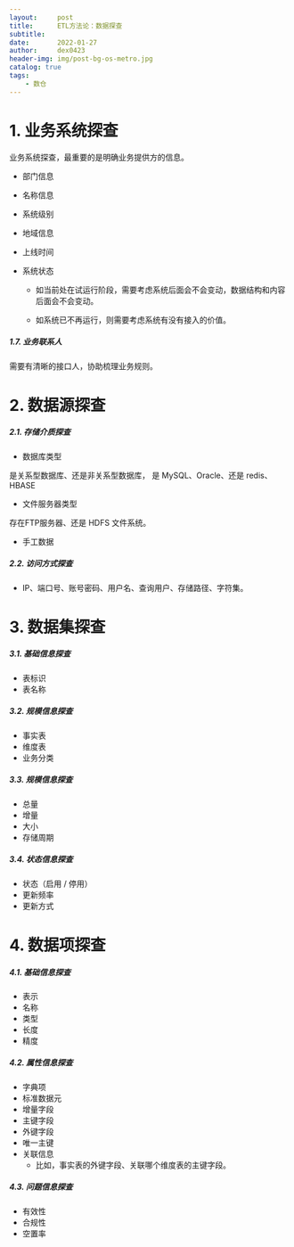 ```yaml
---
layout:     post
title:      ETL方法论：数据探查
subtitle:   
date:       2022-01-27
author:     dex0423
header-img: img/post-bg-os-metro.jpg
catalog: true
tags:
    - 数仓
---
```


# 1. 业务系统探查

业务系统探查，最重要的是明确业务提供方的信息。

- 部门信息

- 名称信息

- 系统级别

- 地域信息

- 上线时间

- 系统状态

  - 如当前处在试运行阶段，需要考虑系统后面会不会变动，数据结构和内容后面会不会变动。

  - 如系统已不再运行，则需要考虑系统有没有接入的价值。

##### 1.7. 业务联系人

需要有清晰的接口人，协助梳理业务规则。

# 2. 数据源探查

##### 2.1. 存储介质探查

- 数据库类型

是关系型数据库、还是非关系型数据库， 是 MySQL、Oracle、还是 redis、HBASE

- 文件服务器类型

存在FTP服务器、还是 HDFS 文件系统。

- 手工数据

##### 2.2. 访问方式探查

- IP、端口号、账号密码、用户名、查询用户、存储路径、字符集。


# 3. 数据集探查

##### 3.1. 基础信息探查

- 表标识
- 表名称

##### 3.2. 规模信息探查

- 事实表
- 维度表
- 业务分类

##### 3.3. 规模信息探查

- 总量
- 增量
- 大小
- 存储周期

##### 3.4. 状态信息探查

- 状态（启用 / 停用）
- 更新频率
- 更新方式

# 4. 数据项探查

##### 4.1. 基础信息探查

- 表示
- 名称
- 类型
- 长度
- 精度

##### 4.2. 属性信息探查

- 字典项
- 标准数据元
- 增量字段
- 主键字段
- 外键字段
- 唯一主键
- 关联信息 
  - 比如，事实表的外键字段、关联哪个维度表的主键字段。

##### 4.3. 问题信息探查

- 有效性
- 合规性
- 空置率
